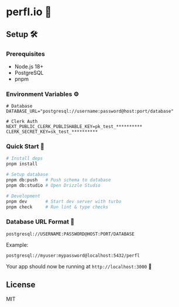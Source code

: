 # perfl.io 🚀

## Setup 🛠️

### Prerequisites

- Node.js 18+
- PostgreSQL
- pnpm

### Environment Variables ⚙️

```env
# Database
DATABASE_URL="postgresql://username:password@host:port/database"

# Clerk Auth
NEXT_PUBLIC_CLERK_PUBLISHABLE_KEY=pk_test_**********
CLERK_SECRET_KEY=sk_test_**********
```

### Quick Start 🏃

```bash
# Install deps
pnpm install

# Setup database
pnpm db:push   # Push schema to database
pnpm db:studio # Open Drizzle Studio

# Development
pnpm dev       # Start dev server with turbo
pnpm check     # Run lint & type checks
```

### Database URL Format 🔗

```
postgresql://USERNAME:PASSWORD@HOST:PORT/DATABASE
```

Example:

```
postgresql://myuser:mypassword@localhost:5432/perfl
```

Your app should now be running at `http://localhost:3000` 🎉

## License

MIT
